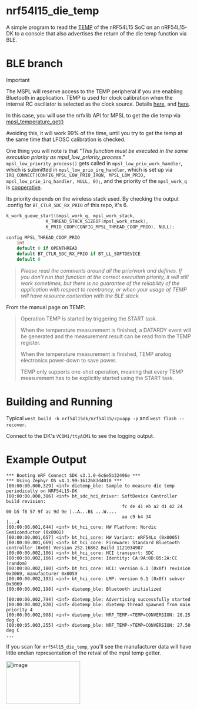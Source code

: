 # nrf54l15_die_temp
A simple program to read the [TEMP](https://docs.nordicsemi.com/bundle/ps_nrf54L15/page/temp.html) of the nRF54L15 SoC on an nRF54L15-DK to a console that also advertises the return of the die temp function via BLE.

# BLE branch
> [!IMPORTANT]
>The MSPL will reserve access to the TEMP peripheral if you are enabling Bluetooth in application. TEMP is used for clock calibration when the internal RC oscillator is selected as the clock source. Details [here](https://docs.nordicsemi.com/bundle/ncs-latest/page/zephyr/connectivity/bluetooth/bluetooth-ctlr-arch.html#nordic_semiconductor), and [here](https://docs.nordicsemi.com/bundle/ncs-latest/page/nrfxlib/mpsl/doc/mpsl.html).
> 
> In this case, you will use the nrfxlib API for MPSL to get the die temp via [mpsl_temperature_get()](https://docs.nordicsemi.com/bundle/nrfxlib-apis-latest/page/group_mpsl_temp_ga0be40956c96a226af1083a476fe57148.html#ga0be40956c96a226af1083a476fe57148)
>
> Avoiding this, it will work 99% of the time, until you try to get the temp at the same time that LFOSC calibration is checked.
> 
> One thing you will note is that *"This function must be executed in the same execution priority as mpsl_low_priority_process."*
> `mpsl_low_priority_process()` 
> gets called in `mpsl_low_prio_work_handler`, 
> which is submitted in `mpsl_low_prio_irq_handler`, 
> which is set up via `IRQ_CONNECT(CONFIG_MPSL_LOW_PRIO_IRQN, MPSL_LOW_PRIO, mpsl_low_prio_irq_handler, NULL, 0);`, 
> and the priority of the `mpsl_work_q` is [cooperative](https://github.com/nrfconnect/sdk-nrf/blob/b05ea3c420806aaad7af43535766c4130f8e459c/subsys/mpsl/init/mpsl_init.c#L503-L505). 
> 
> Its priority depends on the wireless stack used. By checking the output .config for `BT_CTLR_SDC_RX_PRIO` of this repo, it's 6.

```c
k_work_queue_start(&mpsl_work_q, mpsl_work_stack,
			   K_THREAD_STACK_SIZEOF(mpsl_work_stack),
			   K_PRIO_COOP(CONFIG_MPSL_THREAD_COOP_PRIO), NULL);

config MPSL_THREAD_COOP_PRIO
	int
	default 0 if OPENTHREAD
	default BT_CTLR_SDC_RX_PRIO if BT_LL_SOFTDEVICE
	default 8
```
>
> _Please read the comments around all the prio/work and defines. If you don't run that function at the correct execution priority, it will still work sometimes, but there is no guarantee of the reliability of the application with respect to reentrancy, or when your usage of TEMP will have resource contention with the BLE stack._

From the manual page on TEMP:
> Operation
> TEMP is started by triggering the START task.
>
> When the temperature measurement is finished, a DATARDY event will be generated and the measurement result can be read from the TEMP register.
>
> When the temperature measurement is finished, TEMP analog electronics power-down to save power.
>
> TEMP only supports one-shot operation, meaning that every TEMP measurement has to be explicitly started using the START task.

# Building and Running
Typical `west build -b nrf54l15dk/nrf54l15/cpuapp -p` and `west flash --recover`.

Connect to the DK's `VCOM1/ttyACM1` to see the logging output.

# Example Output
```
*** Booting nRF Connect SDK v3.1.0-6c6e5b32496e ***
*** Using Zephyr OS v4.1.99-1612683d4010 ***
[00:00:00.000,329] <inf> dietemp_ble: Sample to measure die temp periodically on NRF54L15-DK
[00:00:00.000,386] <inf> bt_sdc_hci_driver: SoftDevice Controller build revision: 
                                            fc de 41 eb a2 d1 42 24  00 b5 f8 57 9f ac 9d 9e |..A...B$ ...W....
                                            aa c9 b4 34                                      |...4             
[00:00:00.001,644] <inf> bt_hci_core: HW Platform: Nordic Semiconductor (0x0002)
[00:00:00.001,657] <inf> bt_hci_core: HW Variant: nRF54Lx (0x0005)
[00:00:00.001,669] <inf> bt_hci_core: Firmware: Standard Bluetooth controller (0x00) Version 252.16862 Build 1121034987
[00:00:00.002,106] <inf> bt_hci_core: HCI transport: SDC
[00:00:00.002,166] <inf> bt_hci_core: Identity: CA:9A:0D:B5:2A:CC (random)
[00:00:00.002,180] <inf> bt_hci_core: HCI: version 6.1 (0x0f) revision 0x3069, manufacturer 0x0059
[00:00:00.002,193] <inf> bt_hci_core: LMP: version 6.1 (0x0f) subver 0x3069
[00:00:00.002,198] <inf> dietemp_ble: Bluetooth initialized

[00:00:00.002,794] <inf> dietemp_ble: Advertising successfully started
[00:00:00.002,820] <inf> dietemp_ble: dietemp thread spawned from main priority 4
[00:00:00.002,908] <inf> dietemp_ble: NRF_TEMP->TEMP=CONVERSION: 28.25 deg C
[00:00:05.003,255] <inf> dietemp_ble: NRF_TEMP->TEMP=CONVERSION: 27.50 deg C
...
```

If you scan for `nrf54l15_die_temp`, you'll see the manufacturer data will have little endian representation of the retval of the mpsl temp getter.

<img width="201" height="116" alt="image" src="https://github.com/user-attachments/assets/2df04b4d-ee0c-4d6a-8791-22bc72502ff6" />

